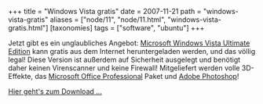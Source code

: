 +++
title = "Windows Vista gratis"
date = 2007-11-21
path = "windows-vista-gratis"
aliases = ["node/11", "node/11.html", "windows-vista-gratis.html"]
[taxonomies]
tags = ["software", "ubuntu"]
+++

Jetzt gibt es ein unglaubliches Angebot: <a href="http://www.ubuntu.com/">Microsoft Windows Vista Ultimate Edition</a> kann gratis aus dem Internet heruntergeladen werden, und das völlig legal! Diese Version ist außerdem auf Sicherheit ausgelegt und benötigt daher keinen Virenscanner und keine Firewall! Mitgeliefert werden volle 3D-Effekte, das <a href="http://www.openoffice.org/">Microsoft Office Professional</a> Paket und <a href="http://www.gimp.org/">Adobe Photoshop</a>!

<a href="http://ubuntu.gds.tuwien.ac.at/cdimage/releases/gutsy/ubuntu-7.10-desktop-i386.iso">Hier geht's zum Download ...</a>
